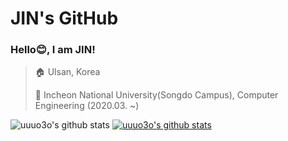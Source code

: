 # JIN's GitHub

### Hello😊, I am JIN!
> 🏠 Ulsan, Korea
>
> 🏫 Incheon National University(Songdo Campus), Computer Engineering (2020.03. ~)

![uuuo3o's github stats](https://github-readme-stats.vercel.app/api?username=uuuo3o&show_icons=true)
[![uuuo3o's github stats](https://github-readme-stats.vercel.app/api/top-langs/?username=uuuo3o&show_icons=true&hide_border=true&title_color=004386&icon_color=004386&layout=compact)](https://github.com/uuuo3o)
